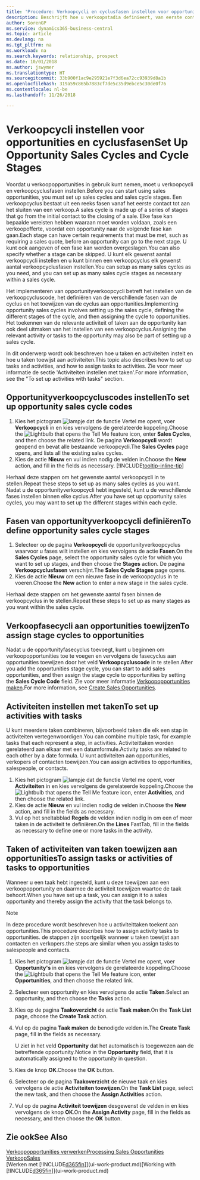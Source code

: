 ```yaml
---
title: 'Procedure: Verkoopcycli en cyclusfasen instellen voor opportunities| Microsoft Docs'
description: Beschrijft hoe u verkoopstadia definieert, van eerste contact tot sluiten, om een verkoopcyclus te maken en toe te wijzen aan opportunities in Business Central.
author: SorenGP
ms.service: dynamics365-business-central
ms.topic: article
ms.devlang: na
ms.tgt_pltfrm: na
ms.workload: na
ms.search.keywords: relationship, prospect
ms.date: 10/01/2018
ms.author: jswymer
ms.translationtype: HT
ms.sourcegitcommit: 33b900f1ac9e295921e7f3d6ea72cc93939d8a1b
ms.openlocfilehash: 319a59c865b7883cf7de5c35d9ebce5c30de0f76
ms.contentlocale: nl-be
ms.lasthandoff: 11/26/2018

---
```

# <a name="set-up-opportunity-sales-cycles-and-cycle-stages"></a><span data-ttu-id="65baa-103">Verkoopcycli instellen voor opportunities en cyclusfasen</span><span class="sxs-lookup"><span data-stu-id="65baa-103">Set Up Opportunity Sales Cycles and Cycle Stages</span></span>
<span data-ttu-id="65baa-104">Voordat u verkoopopportunities in gebruik kunt nemen, moet u verkoopcycli en verkoopcyclusfasen instellen.</span><span class="sxs-lookup"><span data-stu-id="65baa-104">Before you can start using sales opportunities, you must set up sales cycles and sales cycle stages.</span></span> <span data-ttu-id="65baa-105">Een verkoopcyclus bestaat uit een reeks fasen vanaf het eerste contact tot aan het sluiten van een verkoop.</span><span class="sxs-lookup"><span data-stu-id="65baa-105">A sales cycle is made up of a series of stages that go from the initial contact to the closing of a sale.</span></span> <span data-ttu-id="65baa-106">Elke fase kan bepaalde vereisten hebben waaraan moet worden voldaan, zoals een verkoopofferte, voordat een opportunity naar de volgende fase kan gaan.</span><span class="sxs-lookup"><span data-stu-id="65baa-106">Each stage can have certain requirements that must be met, such as requiring a sales quote, before an opportunity can go to the next stage.</span></span> <span data-ttu-id="65baa-107">U kunt ook aangeven of een fase kan worden overgeslagen.</span><span class="sxs-lookup"><span data-stu-id="65baa-107">You can also specify whether a stage can be skipped.</span></span> <span data-ttu-id="65baa-108">U kunt elk gewenst aantal verkoopcycli instellen en u kunt binnen een verkoopcyclus elk gewenst aantal verkoopcyclusfasen instellen.</span><span class="sxs-lookup"><span data-stu-id="65baa-108">You can setup as many sales cycles as you need, and you can set up as many sales cycle stages as necessary within a sales cycle.</span></span>

<span data-ttu-id="65baa-109">Het implementeren van opportunityverkoopcycli betreft het instellen van de verkoopcycluscode, het definiëren van de verschillende fasen van de cyclus en het toewijzen van de cyclus aan opportunities.</span><span class="sxs-lookup"><span data-stu-id="65baa-109">Implementing opportunity sales cycles involves setting up the sales cycle, defining the different stages of the cycle, and then assigning the cycle to opportunities.</span></span> <span data-ttu-id="65baa-110">Het toekennen van de relevante activiteit of taken aan de opportunity kan ook deel uitmaken van het instellen van een verkoopcyclus.</span><span class="sxs-lookup"><span data-stu-id="65baa-110">Assigning the relevant activity or tasks to the opportunity may also be part of setting up a sales cycle.</span></span>

<span data-ttu-id="65baa-111">In dit onderwerp wordt ook beschreven hoe u taken en activiteiten instelt en hoe u taken toewijst aan activiteiten.</span><span class="sxs-lookup"><span data-stu-id="65baa-111">This topic also describes how to set up tasks and activities, and how to assign tasks to activities.</span></span> <span data-ttu-id="65baa-112">Zie voor meer informatie de sectie 'Activiteiten instellen met taken'.</span><span class="sxs-lookup"><span data-stu-id="65baa-112">For more information, see the "To set up activities with tasks" section.</span></span>

## <a name="to-set-up-opportunity-sales-cycle-codes"></a><span data-ttu-id="65baa-113">Opportunityverkoopcycluscodes instellen</span><span class="sxs-lookup"><span data-stu-id="65baa-113">To set up opportunity sales cycle codes</span></span>
1. <span data-ttu-id="65baa-114">Kies het pictogram ![lampje dat de functie Vertel me opent](media/ui-search/search_small.png "Vertel me wat u wilt doen"), voer **Verkoopcycli** in en kies vervolgens de gerelateerde koppeling.</span><span class="sxs-lookup"><span data-stu-id="65baa-114">Choose the ![Lightbulb that opens the Tell Me feature](media/ui-search/search_small.png "Tell me what you want to do") icon, enter **Sales Cycles**, and then choose the related link.</span></span> <span data-ttu-id="65baa-115">De pagina **Verkoopcycli** wordt geopend en bevat alle bestaande verkoopcycli.</span><span class="sxs-lookup"><span data-stu-id="65baa-115">The **Sales Cycles** page opens, and lists all the existing sales cycles.</span></span>
2. <span data-ttu-id="65baa-116">Kies de actie **Nieuw** en vul indien nodig de velden in.</span><span class="sxs-lookup"><span data-stu-id="65baa-116">Choose the **New** action, and fill in the fields as necessary.</span></span> [!INCLUDE[tooltip-inline-tip](includes/tooltip-inline-tip_md.md)]

<span data-ttu-id="65baa-117">Herhaal deze stappen om het gewenste aantal verkoopcycli in te stellen.</span><span class="sxs-lookup"><span data-stu-id="65baa-117">Repeat these steps to set up as many sales cycles as you want.</span></span> <span data-ttu-id="65baa-118">Nadat u de opportunityverkoopcycli hebt ingesteld, kunt u de verschillende fases instellen binnen elke cyclus.</span><span class="sxs-lookup"><span data-stu-id="65baa-118">After you have set up opportunity sales cycles, you may want to set up the different stages within each cycle.</span></span>

## <a name="to-define-opportunity-sales-cycle-stages"></a><span data-ttu-id="65baa-119">Fasen van opportunityverkoopcycli definiëren</span><span class="sxs-lookup"><span data-stu-id="65baa-119">To define opportunity sales cycle stages</span></span>
1. <span data-ttu-id="65baa-120">Selecteer op de pagina **Verkoopcycli** de opportunityverkoopcyclus waarvoor u fases wilt instellen en kies vervolgens de actie **Fasen**.</span><span class="sxs-lookup"><span data-stu-id="65baa-120">On the **Sales Cycles** page, select the opportunity sales cycle for which you want to set up stages, and then choose the **Stages** action.</span></span> <span data-ttu-id="65baa-121">De pagina **Verkoopcyclusfasen** verschijnt.</span><span class="sxs-lookup"><span data-stu-id="65baa-121">The **Sales Cycle Stages** page opens.</span></span>
2. <span data-ttu-id="65baa-122">Kies de actie **Nieuw** om een nieuwe fase in de verkoopcyclus in te voeren.</span><span class="sxs-lookup"><span data-stu-id="65baa-122">Choose the **New** action to enter a new stage in the sales cycle.</span></span>

<span data-ttu-id="65baa-123">Herhaal deze stappen om het gewenste aantal fasen binnen de verkoopcyclus in te stellen.</span><span class="sxs-lookup"><span data-stu-id="65baa-123">Repeat these steps to set up as many stages as you want within the sales cycle.</span></span>

## <a name="to-assign-stage-cycles-to-opportunities"></a><span data-ttu-id="65baa-124">Verkoopfasecycli aan opportunities toewijzen</span><span class="sxs-lookup"><span data-stu-id="65baa-124">To assign stage cycles to opportunities</span></span>
<span data-ttu-id="65baa-125">Nadat u de opportunityfasecyclus toevoegt, kunt u beginnen om verkoopopportunities toe te voegen en vervolgens de fasecyclus aan opportunities toewijzen door het veld **Verkoopcycluscode** in te stellen.</span><span class="sxs-lookup"><span data-stu-id="65baa-125">After you add the opportunities stage cycle, you can start to add sales opportunities, and then assign the stage cycle to opportunities by setting the **Sales Cycle Code** field.</span></span> <span data-ttu-id="65baa-126">Zie voor meer informatie [Verkoopopportunities maken](marketing-how-create-opportunities.md).</span><span class="sxs-lookup"><span data-stu-id="65baa-126">For more information, see [Create Sales Opportunities](marketing-how-create-opportunities.md).</span></span>

## <a name="to-set-up-activities-with-tasks"></a><span data-ttu-id="65baa-127">Activiteiten instellen met taken</span><span class="sxs-lookup"><span data-stu-id="65baa-127">To set up activities with tasks</span></span>
<span data-ttu-id="65baa-128">U kunt meerdere taken combineren, bijvoorbeeld taken die elk een stap in activiteiten vertegenwoordigen.</span><span class="sxs-lookup"><span data-stu-id="65baa-128">You can combine multiple task, for example tasks that each represent a step, in activities.</span></span> <span data-ttu-id="65baa-129">Activiteittaken worden gerelateerd aan elkaar met een datumformule.</span><span class="sxs-lookup"><span data-stu-id="65baa-129">Activity tasks are related to each other by a date formula.</span></span> <span data-ttu-id="65baa-130">U kunt activiteiten aan opportunities, verkopers of contacten toewijzen.</span><span class="sxs-lookup"><span data-stu-id="65baa-130">You can assign activities to opportunities, salespeople, or contacts.</span></span>

1. <span data-ttu-id="65baa-131">Kies het pictogram ![lampje dat de functie Vertel me opent](media/ui-search/search_small.png "Vertel me wat u wilt doen"), voer **Activiteiten** in en kies vervolgens de gerelateerde koppeling.</span><span class="sxs-lookup"><span data-stu-id="65baa-131">Choose the ![Lightbulb that opens the Tell Me feature](media/ui-search/search_small.png "Tell me what you want to do") icon, enter **Activities**, and then choose the related link.</span></span>
2. <span data-ttu-id="65baa-132">Kies de actie **Nieuw** en vul indien nodig de velden in.</span><span class="sxs-lookup"><span data-stu-id="65baa-132">Choose the **New** action, and fill in the fields as necessary.</span></span>
3. <span data-ttu-id="65baa-133">Vul op het sneltabblad **Regels** de velden indien nodig in om een of meer taken in de activiteit te definiëren.</span><span class="sxs-lookup"><span data-stu-id="65baa-133">On the **Lines** FastTab, fill in the fields as necessary to define one or more tasks in the activity.</span></span>

## <a name="to-assign-tasks-or-activities-of-tasks-to-opportunities"></a><span data-ttu-id="65baa-134">Taken of activiteiten van taken toewijzen aan opportunities</span><span class="sxs-lookup"><span data-stu-id="65baa-134">To assign tasks or activities of tasks to opportunities</span></span>
<span data-ttu-id="65baa-135">Wanneer u een taak hebt ingesteld, kunt u deze toewijzen aan een verkoopopportunity en daarmee de activiteit toewijzen waartoe de taak behoort.</span><span class="sxs-lookup"><span data-stu-id="65baa-135">When you have set up a task, you can assign it to a sales opportunity and thereby assign the activity that the task belongs to.</span></span>

> [!NOTE]  
>   <span data-ttu-id="65baa-136">In deze procedure wordt beschreven hoe u activiteittaken toekent aan opportunities.</span><span class="sxs-lookup"><span data-stu-id="65baa-136">This procedure describes how to assign activity tasks to opportunities.</span></span> <span data-ttu-id="65baa-137">de stappen zijn soortgelijk wanneer u taken toewijst aan contacten en verkopers.</span><span class="sxs-lookup"><span data-stu-id="65baa-137">the steps are similar when you assign tasks to salespeople and contacts.</span></span>

1. <span data-ttu-id="65baa-138">Kies het pictogram ![lampje dat de functie Vertel me opent](media/ui-search/search_small.png "Vertel me wat u wilt doen"), voer **Opportunity's** in en kies vervolgens de gerelateerde koppeling.</span><span class="sxs-lookup"><span data-stu-id="65baa-138">Choose the ![Lightbulb that opens the Tell Me feature](media/ui-search/search_small.png "Tell me what you want to do") icon, enter **Opportunities**, and then choose the related link.</span></span>
2. <span data-ttu-id="65baa-139">Selecteer een opportunity en kies vervolgens de actie **Taken**.</span><span class="sxs-lookup"><span data-stu-id="65baa-139">Select an opportunity, and then choose the **Tasks** action.</span></span>
3. <span data-ttu-id="65baa-140">Kies op de pagina **Taakoverzicht** de actie **Taak maken**.</span><span class="sxs-lookup"><span data-stu-id="65baa-140">On the **Task List** page, choose the **Create Task** action.</span></span>
4.  <span data-ttu-id="65baa-141">Vul op de pagina **Taak maken** de benodigde velden in.</span><span class="sxs-lookup"><span data-stu-id="65baa-141">The **Create Task** page, fill in the fields as necessary.</span></span>

    <span data-ttu-id="65baa-142">U ziet in het veld **Opportunity** dat het automatisch is toegewezen aan de betreffende opportunity.</span><span class="sxs-lookup"><span data-stu-id="65baa-142">Notice in the **Opportunity** field, that it is automatically assigned to the opportunity in question.</span></span>
5. <span data-ttu-id="65baa-143">Kies de knop **OK**.</span><span class="sxs-lookup"><span data-stu-id="65baa-143">Choose the **OK** button.</span></span>
6. <span data-ttu-id="65baa-144">Selecteer op de pagina **Taakoverzicht** de nieuwe taak en kies vervolgens de actie **Activiteiten toewijzen**.</span><span class="sxs-lookup"><span data-stu-id="65baa-144">On the **Task List** page, select the new task, and then choose the **Assign Activities** action.</span></span>
7. <span data-ttu-id="65baa-145">Vul op de pagina **Activiteit toewijzen** desgewenst de velden in en kies vervolgens de knop **OK**.</span><span class="sxs-lookup"><span data-stu-id="65baa-145">On the **Assign Activity** page, fill in the fields as necessary, and then choose the **OK** button.</span></span>

## <a name="see-also"></a><span data-ttu-id="65baa-146">Zie ook</span><span class="sxs-lookup"><span data-stu-id="65baa-146">See Also</span></span>
[<span data-ttu-id="65baa-147">Verkoopopportunities verwerken</span><span class="sxs-lookup"><span data-stu-id="65baa-147">Processing Sales Opportunities</span></span>](marketing-processing-sales-opportunities.md)  
[<span data-ttu-id="65baa-148">Verkoop</span><span class="sxs-lookup"><span data-stu-id="65baa-148">Sales</span></span>](sales-manage-sales.md)  
<span data-ttu-id="65baa-149">[Werken met [!INCLUDE[d365fin](includes/d365fin_md.md)]](ui-work-product.md)</span><span class="sxs-lookup"><span data-stu-id="65baa-149">[Working with [!INCLUDE[d365fin](includes/d365fin_md.md)]](ui-work-product.md)</span></span>

